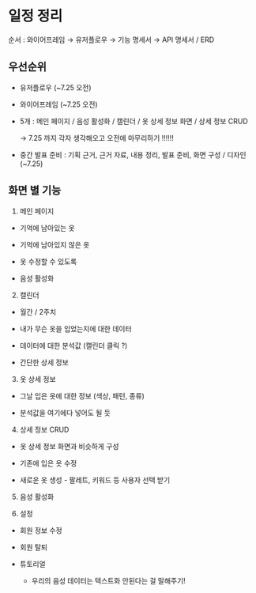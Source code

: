 # 일정 정리
순서 : 와이어프레임 → 유저플로우 → 기능 명세서 → API 명세서 / ERD

## 우선순위
- 유저플로우 (~7.25 오전) 

- 와이어프레임 (~7.25 오전) 

- 5개 : 메인 페이지 / 음성 활성화 / 캘린더 / 옷 상세 정보 화면 / 상세 정보 CRUD

     → 7.25 까지 각자 생각해오고 오전에 마무리하기 !!!!!!

- 중간 발표 준비 : 기획 근거, 근거 자료, 내용 정리, 발표 준비, 화면 구성 / 디자인(~7.25)

 

## 화면 별 기능
1. 메인 페이지 
- 기억에 남아있는 옷

- 기억에 남아있지 않은 옷

- 옷 수정할 수 있도록

- 음성 활성화

2. 캘린더
- 월간 / 2주치

- 내가 무슨 옷을 입었는지에 대한 데이터

- 데이터에 대한 분석값 (캘린더 클릭 ?) 

- 간단한 상세 정보 

3. 옷 상세 정보 
- 그날 입은 옷에 대한 정보 (색상, 패턴, 종류)

- 분석값을 여기에다 넣어도 될 듯

4. 상세 정보 CRUD
- 옷 상세 정보 화면과 비슷하게 구성

- 기존에 입은 옷 수정

- 새로운 옷 생성 - 팔레트, 키워드 등 사용자 선택 받기

5. 음성 활성화 
 

6. 설정
- 회원 정보 수정

- 회원 탈퇴

- 튜토리얼

  - 우리의 음성 데이터는 텍스트화 안된다는 걸 말해주기!